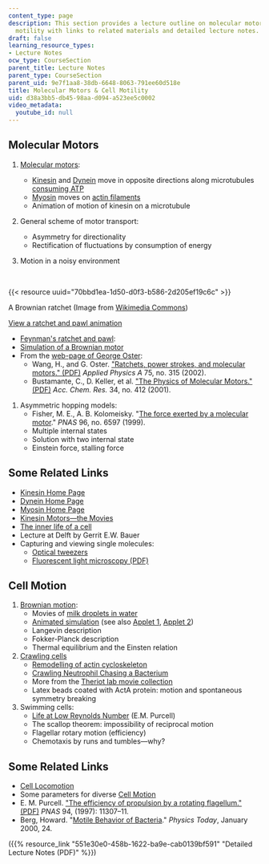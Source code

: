 ```yaml
---
content_type: page
description: This section provides a lecture outline on molecular motors  and cell
  motility with links to related materials and detailed lecture notes.
draft: false
learning_resource_types:
- Lecture Notes
ocw_type: CourseSection
parent_title: Lecture Notes
parent_type: CourseSection
parent_uid: 9e7f1aa8-38db-6648-8063-791ee60d518e
title: Molecular Motors & Cell Motility
uid: d38a3bb5-db45-98aa-d094-a523ee5c0002
video_metadata:
  youtube_id: null
---
```

## Molecular Motors

1. [Molecular motors](http://en.wikipedia.org/wiki/Molecular_motors):       
      
    - [Kinesin](http://en.wikipedia.org/wiki/Kinesin) and [Dynein](http://en.wikipedia.org/wiki/Dynein) move in opposite directions along microtubules [consuming ATP](http://en.wikipedia.org/wiki/Adenosine_triphosphate)
    - [Myosin](http://en.wikipedia.org/wiki/Myosin) moves on [actin filaments](http://web.archive.org/web/20170127130248/http://www.rpi.edu/dept/bcbp/molbiochem/MBWeb/mb2/part1/actin.htm)
    - Animation of motion of kinesin on a microtubule
2. General scheme of motor transport:       
      
    - Asymmetry for directionality
    - Rectification of fluctuations by consumption of energy
3. Motion in a noisy environment       
      
     

{{< resource uuid="70bbd1ea-1d50-d0f3-b586-2d205ef19c6c" >}}

A Brownian ratchet (Image from [Wikimedia Commons](http://en.wikipedia.org/wiki/Brownian_ratchet))

[View a ratchet and pawl animation](http://www.physik.uni-augsburg.de/theo1/hanggi/ratchetanim.gif)

- [Feynman's ratchet and pawl](http://en.wikipedia.org/wiki/Brownian_ratchet):
- [Simulation of a Brownian motor](http://www.elmer.unibas.ch/bm/index.html)
- From the [web-page of George Oster](https://en.wikipedia.org/wiki/George_Oster):
    - Wang, H., and G. Oster. ["Ratchets, power strokes, and molecular motors." (PDF)](https://www.worldcat.org/title/5648393986) *Applied Physics A* 75, no. 315 (2002).
    - Bustamante, C., D. Keller, et al. ["The Physics of Molecular Motors." (PDF)](https://pubs.acs.org/doi/pdf/10.1021/ar0001719?rand=guxjvfkd) *Acc. Chem. Res.* 34, no. 412 (2001).

1. Asymmetric hopping models:
    - Fisher, M. E., A. B. Kolomeisky. "[The force exerted by a molecular motor](http://www.pnas.org/cgi/content/abstract/96/12/6597?)." *PNAS* 96, no. 6597 (1999).
    - Multiple internal states
    - Solution with two internal state
    - Einstein force, stalling force

## Some Related Links

- [Kinesin Home Page](https://sites.duke.edu/kinesin/)
- [Dynein Home Page](https://en.wikipedia.org/wiki/Dynein)
- [Myosin Home Page](https://en.wikipedia.org/wiki/Myosin)
- [Kinesin Motors—the Movies](https://sites.duke.edu/kinesin/kinesin-motors-movies/)
- [The inner life of a cell](http://www.studiodaily.com/main/technique/tprojects/6850.html)
- Lecture at Delft by Gerrit E.W. Bauer 
- Capturing and viewing single molecules:
    - [Optical tweezers](https://blocklab.stanford.edu/optical_tweezers.html)
    - [Fluorescent light microscopy (PDF)](http://www.fluorescence-foundation.org/lectures/genova2007/lecture6.pdf)

## Cell Motion

1. [Brownian motion](http://www.mit.edu/%7Ekardar/research/seminars/motility/BBrownian.html): 
    - Movies of [milk droplets in water](http://www.microscopy-uk.org.uk/dww/home/hombrown.htm)
    - [Animated simulation](https://physics.bu.edu/~duffy/HTML5/brownian_motion.html) (see also [Applet 1](http://galileoandeinstein.physics.virginia.edu/more_stuff/Applets/Brownian/brownian.html), [Applet 2](http://www.ms.uky.edu/%7Emai/java/stat/brmo.html))
    - Langevin description
    - Fokker-Planck description
    - Thermal equilibrium and the Einsten relation
2. [Crawling cells](http://www.mit.edu/%7Ekardar/research/seminars/motility/BCellMotility.html)
    - [Remodelling of actin cycloskeleton](http://www.ncbi.nlm.nih.gov/pmc/articles/PMC3500527/)
    - [Crawling Neutrophil Chasing a Bacterium](http://earthsky.org/human-world/crawling-neutrophil-chasing-a-bacterium)
    - More from the [Theriot lab movie collection](https://www.merlot.org/merlot/viewMaterial.htm?id=79706)
    - Latex beads coated with ActA protein: motion and spontaneous symmetry breaking
3. Swimming cells:
    - [Life at Low Reynolds Number](http://dx.doi.org/10.1119/1.10903) (E.M. Purcell)
    - The scallop theorem: impossibility of reciprocal motion
    - Flagellar rotary motion (efficiency)
    - Chemotaxis by runs and tumbles—why?

## Some Related Links

- [Cell Locomotion](http://www.bms.ed.ac.uk/research/others/smaciver/Cell%20biol.topics/Cell_Locomotion.htm)
- Some parameters for diverse [Cell Motion](http://www.math.ubc.ca/%7Eais/website/status/movements.html)
- E. M. Purcell. ["The efficiency of propulsion by a rotating flagellum." (PDF)](http://www.pnas.org/content/94/21/11307.full.pdf) *PNAS* 94, (1997): 11307–11.
- Berg, Howard. "[Motile Behavior of Bacteria](https://doi.org/10.1063/1.882934)." *Physics Today*, January 2000, 24.

({{% resource_link "551e30e0-458b-1622-ba9e-cab0139bf591" "Detailed Lecture Notes (PDF)" %}})